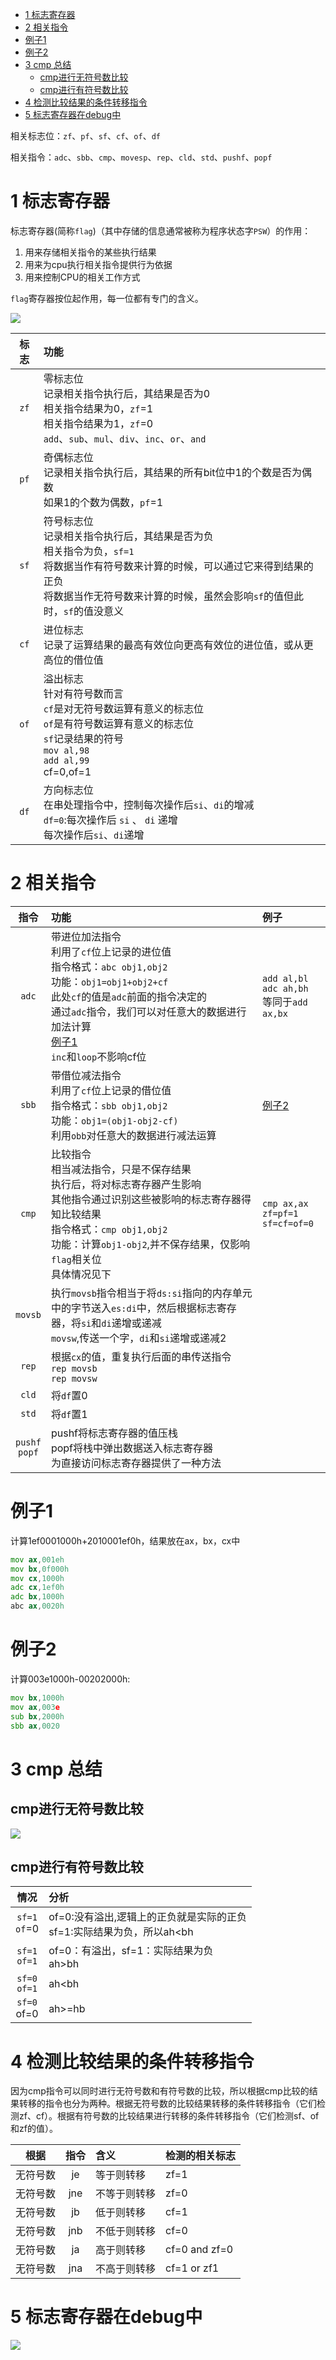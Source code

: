 <!-- TOC -->

- [1 标志寄存器](#1-标志寄存器)
- [2 相关指令](#2-相关指令)
- [例子1](#例子1)
- [例子2](#例子2)
- [3 cmp 总结](#3-cmp-总结)
    - [cmp进行无符号数比较](#cmp进行无符号数比较)
    - [cmp进行有符号数比较](#cmp进行有符号数比较)
- [4 检测比较结果的条件转移指令](#4-检测比较结果的条件转移指令)
- [5 标志寄存器在debug中](#5-标志寄存器在debug中)

<!-- /TOC -->

相关标志位：`zf`、`pf`、`sf`、`cf`、`of`、`df`

相关指令：`adc`、`sbb`、`cmp`、`movesp`、`rep`、`cld`、`std`、`pushf`、`popf`


# 1 标志寄存器

标志寄存器(简称`flag`)（其中存储的信息通常被称为程序状态字`PSW`）的作用：
1. 用来存储相关指令的某些执行结果
2. 用来为cpu执行相关指令提供行为依据
3. 用来控制CPU的相关工作方式

`flag`寄存器按位起作用，每一位都有专门的含义。

![](./image/标志.png)

|标志|功能|
|:---:|:---|
|`zf`|零标志位<br>记录相关指令执行后，其结果是否为0<br>相关指令结果为0，`zf`=1<br>相关指令结果为1，`zf`=0<br>`add`、`sub`、`mul`、`div`、`inc`、`or`、`and`|
|`pf`|奇偶标志位<br>记录相关指令执行后，其结果的所有bit位中1的个数是否为偶数<br>如果1的个数为偶数，`pf`=1|
|`sf`|符号标志位<br>记录相关指令执行后，其结果是否为负<br>相关指令为负，`sf=1`<br>将数据当作有符号数来计算的时候，可以通过它来得到结果的正负<br>将数据当作无符号数来计算的时候，虽然会影响`sf`的值但此时，`sf`的值没意义|
|`cf`|进位标志<br>记录了运算结果的最高有效位向更高有效位的进位值，或从更高位的借位值|
|`of`|溢出标志<br>针对有符号数而言<br>`cf`是对无符号数运算有意义的标志位<br>`of`是有符号数运算有意义的标志位<br>`sf`记录结果的符号<br>`mov al,98`<br>`add al,99`<br>cf=0,of=1|
|`df`|方向标志位<br>在串处理指令中，控制每次操作后`si`、`di`的增减<br>`df=0`:每次操作后 `si` 、 `di` 递增<br>每次操作后`si`、`di`递增|


# 2 相关指令

|指令|功能|例子|
|:---:|:---|:---|
|`adc`|带进位加法指令<br>利用了`cf`位上记录的进位值<br>指令格式：`abc obj1,obj2`<br>功能：`obj1=obj1+obj2+cf`<br>此处`cf`的值是`adc`前面的指令决定的<br>通过`adc`指令，我们可以对任意大的数据进行加法计算<br>[例子1](#例子1)<br>`inc`和`loop`不影响cf位|`add al,bl`<br>`adc ah,bh`<br>等同于`add ax,bx`|
|`sbb`|带借位减法指令<br>利用了`cf`位上记录的借位值<br>指令格式：`sbb obj1,obj2`<br>功能：`obj1=(obj1-obj2-cf)`<br>利用`obb`对任意大的数据进行减法运算|[例子2](#例子2)|
|`cmp`|比较指令<br>相当减法指令，只是不保存结果<br>执行后，将对标志寄存器产生影响<br>其他指令通过识别这些被影响的标志寄存器得知比较结果<br>指令格式：`cmp obj1,obj2`<br>功能：计算`obj1-obj2`,并不保存结果，仅影响`flag`相关位<br>具体情况见下|`cmp ax,ax`<br>`zf=pf=1`<br>`sf=cf=of=0`|
|`movsb`|执行`movsb`指令相当于将`ds:si`指向的内存单元中的字节送入`es:di`中，然后根据标志寄存器，将`si`和`di`递增或递减<br>`movsw`,传送一个字，`di`和`si`递增或递减2| |
|`rep`|根据`cx`的值，重复执行后面的串传送指令<br>`rep movsb`<br>`rep movsw`||
|`cld`|将`df`置0||
|`std`|将`df`置1||
|`pushf`<br>`popf`|pushf将标志寄存器的值压栈<br>popf将栈中弹出数据送入标志寄存器<br>为直接访问标志寄存器提供了一种方法| |

# 例子1

计算1ef0001000h+2010001ef0h，结果放在ax，bx，cx中

```asm
mov ax,001eh
mov bx,0f000h
mov cx,1000h
adc cx,1ef0h
adc bx,1000h
abc ax,0020h
```

# 例子2

计算003e1000h-00202000h:

```asm
mov bx,1000h
mov ax,003e
sub bx,2000h
sbb ax,0020
```

# 3 cmp 总结

## cmp进行无符号数比较

![](./image/cmp.png)

## cmp进行有符号数比较

|情况|分析|
|:---:|:---|
|`sf=1`<br>`of`=0|of=0:没有溢出,逻辑上的正负就是实际的正负<br>sf=1:实际结果为负，所以ah<bh|
|`sf=1`<br>`of=1`|of=0：有溢出，sf=1：实际结果为负<br>ah>bh|
|`sf=0`<br>`of=1`|ah<bh|
|`sf=0`<br>of=0|ah>=hb|

# 4 检测比较结果的条件转移指令

因为cmp指令可以同时进行无符号数和有符号数的比较，所以根据cmp比较的结果转移的指令也分为两种。根据无符号数的比较结果转移的条件转移指令（它们检测zf、cf）。根据有符号数的比较结果进行转移的条件转移指令（它们检测sf、of和zf的值）。

|根据|指令|含义|检测的相关标志|
|:---:|:---:|:---|:---|
|无符号数|je|等于则转移|zf=1|
|无符号数|jne|不等于则转移|zf=0|
|无符号数|jb|低于则转移|cf=1|
|无符号数|jnb|不低于则转移|cf=0|
|无符号数|ja|高于则转移|cf=0 and zf=0|
|无符号数|jna|不高于则转移|cf=1 or zf1|

# 5 标志寄存器在debug中

![](./image/标志寄存器在debug中的表示.png)